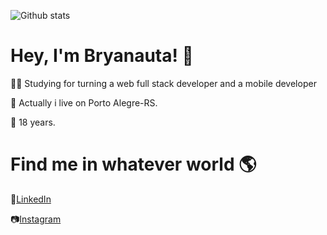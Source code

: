 ![Github stats](https://github-readme-stats.vercel.app/api?username=bryanauta&show_icons=true&theme=dark)

<h1>Hey, I'm Bryanauta! 👋</h1>
<p>👨‍💻 Studying for turning a web full stack developer and a mobile developer</p>
<p>📌 Actually i live on Porto Alegre-RS.</p>
<p>📅 18 years.</p>

<h1>Find me in whatever world 🌎</h1>
<p>💼<a href="https://www.linkedin.com/in/bryanauta/">LinkedIn</a></p>
<p>📷<a href="https://www.instagram.com/bryanauta/">Instagram</a></p>

<!--
**Bryanauta/Bryanauta** is a ✨ _special_ ✨ repository because its `README.md` (this file) appears on your GitHub profile.

Here are some ideas to get you started:

- 🔭 I’m currently working on ...
- 🌱 I’m currently learning ...
- 👯 I’m looking to collaborate on ...
- 🤔 I’m looking for help with ...
- 💬 Ask me about ...
- 📫 How to reach me: ...
- 😄 Pronouns: ...
- ⚡ Fun fact: ...
-->
